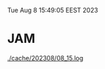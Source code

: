 Tue Aug  8 15:49:05 EEST 2023
# JAM
<a href='./cache/202308/08_15.log'>./cache/202308/08_15.log</a>
